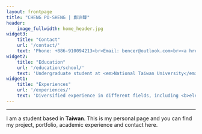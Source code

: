 ```yaml
---
layout: frontpage
title: "CHENG PO-SHENG | 鄭泊聲"
header:
    image_fullwidth: home_header.jpg
widget3:
    title: "Contact"
    url: '/contact/'
    text: 'Phone: +886-910094213<br>Email: bencer@outlook.com<br><a href="https://line.me/ti/p/s-ITGHFCtJ">Line</a><br><a href="https://t.me/bencer3283">Telegram</a><br><a href="https://www.linkedin.com/in/posheng">Linkedin</a><br>If you would like to connect to me via social media, see the bottom banner of this site.'
widget2:
    title: "Education"
    url: '/education/school/'
    text: 'Undergraduate student at <em>National Taiwan University</em>:<br>Bachelor of Engineering in <b>Bio-mechatronics</b><br>Bachelor of Arts in <b>Economics</b>'
widget1:
    title: "Experiences"
    url: '/experiences/'
    text: 'Diversified experience in different fields, including <b>eletronics/optics/software engineering, art, statistics, photography</b> and more. Along with lots of experiences as a <b>team leader</b>, I am ready to take on chanllenges that needs integration of various fields.'
---
```


---

I am a student based in **Taiwan**. This is my personal page and you can find my project, portfolio, academic experience and contact here.